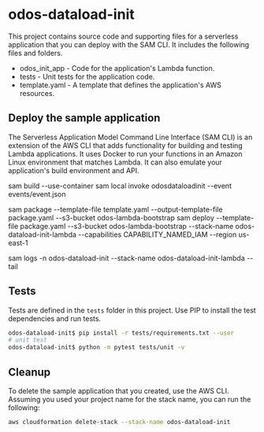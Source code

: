 # odos-dataload-init

This project contains source code and supporting files for a serverless application that you can deploy with the SAM CLI. It includes the following files and folders.

- odos_init_app - Code for the application's Lambda function.
- tests - Unit tests for the application code. 
- template.yaml - A template that defines the application's AWS resources.


## Deploy the sample application

The Serverless Application Model Command Line Interface (SAM CLI) is an extension of the AWS CLI that adds functionality for building and testing Lambda applications. It uses Docker to run your functions in an Amazon Linux environment that matches Lambda. It can also emulate your application's build environment and API.

sam build --use-container
sam local invoke odosdataloadinit  --event events/event.json

sam package --template-file template.yaml --output-template-file package.yaml --s3-bucket odos-lambda-bootstrap
sam deploy --template-file package.yaml --s3-bucket odos-lambda-bootstrap --stack-name odos-dataload-init-lambda --capabilities CAPABILITY_NAMED_IAM --region us-east-1

sam logs -n odos-dataload-init --stack-name odos-dataload-init-lambda --tail

## Tests

Tests are defined in the `tests` folder in this project. Use PIP to install the test dependencies and run tests.

```bash
odos-dataload-init$ pip install -r tests/requirements.txt --user
# unit test
odos-dataload-init$ python -m pytest tests/unit -v
```

## Cleanup

To delete the sample application that you created, use the AWS CLI. Assuming you used your project name for the stack name, you can run the following:

```bash
aws cloudformation delete-stack --stack-name odos-dataload-init
```

